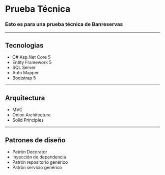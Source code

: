 # Prueba Técnica
<h3>Esto es para una prueba técnica de Banreservas</h3>
<hr></hr>
<h2>Tecnologias</h2>
<ul>
  <li>C# Asp.Net Core 5</li>
  <li>Entity Framework 5</li>
  <li>SQL Server</li>
  <li>Auto Mapper</li>
  <li>Bootstrap 5</li>
</ul>
<hr></hr>
<h2>Arquitectura</h2>
<ul>
  <li>MVC</li>
  <li>Onion Architecture</li>
  <li>Solid Principles</li>
</ul>
<hr></hr>
<h2>Patrones de diseño</h2>
<ul>
  <li>Patrón Decorator</li>
  <li>Inyección de dependencia</li>
  <li>Patrón repositorio genérico</li>
  <li>Patrón servicio genérico</li>
</ul>

